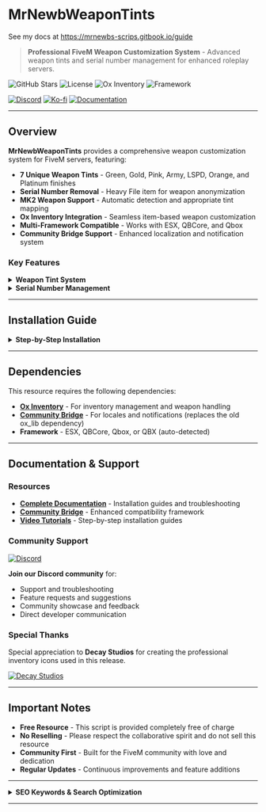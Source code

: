 # MrNewbWeaponTints
See my docs at https://mrnewbs-scrips.gitbook.io/guide

> **Professional FiveM Weapon Customization System** - Advanced weapon tints and serial number management for enhanced roleplay servers.

![GitHub Stars](https://img.shields.io/github/stars/MrNewb/MrNewbWeaponTints?style=for-the-badge&color=FFD700) ![License](https://img.shields.io/badge/License-FREE-brightgreen?style=for-the-badge) ![Ox Inventory](https://img.shields.io/badge/Ox_Inventory-Required-red?style=for-the-badge) ![Framework](https://img.shields.io/badge/Framework-ESX%20%7C%20QBCore%20%7C%20Qbox-blue?style=for-the-badge)

[![Discord](https://img.shields.io/discord/1204398264812830720?label=Discord&logo=discord&color=7289DA&style=for-the-badge)](https://discord.gg/mrnewbscripts) [![Ko-fi](https://img.shields.io/badge/Support-Ko--fi-FF5E5B?style=for-the-badge&logo=ko-fi)](https://ko-fi.com/R5R76BIM9) [![Documentation](https://img.shields.io/badge/Docs-GitBook-blue?style=for-the-badge&logo=gitbook)](https://mrnewbs-scrips.gitbook.io/guide)

---

## Overview

**MrNewbWeaponTints** provides a comprehensive weapon customization system for FiveM servers, featuring:

- **7 Unique Weapon Tints** - Green, Gold, Pink, Army, LSPD, Orange, and Platinum finishes
- **Serial Number Removal** - Heavy File item for weapon anonymization
- **MK2 Weapon Support** - Automatic detection and appropriate tint mapping
- **Ox Inventory Integration** - Seamless item-based weapon customization
- **Multi-Framework Compatible** - Works with ESX, QBCore, and Qbox
- **Community Bridge Support** - Enhanced localization and notification system

### Key Features

<details>
<summary><strong>Weapon Tint System</strong></summary>

- **7 Professional Tint Options** with unique visual styles
- **Automatic MK2 Detection** for proper tint application
- **Item-Based Application** through Ox Inventory integration
- **Server Monetization Ready** - Enhance gameplay while generating revenue
- **Visual Enhancement** for improved weapon aesthetics

</details>

<details>
<summary><strong>Serial Number Management</strong></summary>

- **Heavy File Item** for removing weapon serial numbers
- **Enhanced Roleplay** opportunities for criminal activities
- **Ox Inventory Integration** with proper item consumption

</details>

---

## Installation Guide

<details>
<summary><strong>Step-by-Step Installation</strong></summary>

### 1. Add Items to Ox Inventory

Add the following items to your `ox_inventory/data/items.lua` file:

```lua
['newbserialfile'] = { 
	label = 'Heavy File',
	stack = false,
	close = true,
	allowArmed = true,
	weight = 10,
	server = {
		export = 'MrNewbWeaponTints.newbserialfile'
	},
	consume = 0.50
},

['greentint'] = { 
	label = 'Green Weapon Tint',
	stack = false,
	close = true,
	allowArmed = true,
	weight = 10,
	server = {
		export = 'MrNewbWeaponTints.setweapontint',
		tint = 1
	}
},

['goldtint'] = { 
	label = 'Gold Weapon Tint',
	stack = false,
	close = true,
	allowArmed = true,
	weight = 10,
	server = {
		export = 'MrNewbWeaponTints.setweapontint',
		tint = 2
	}
},

['pinktint'] = { 
	label = 'Pink Weapon Tint',
	stack = false,
	close = true,
	allowArmed = true,
	weight = 10,
	server = {
		export = 'MrNewbWeaponTints.setweapontint',
		tint = 3
	}
},

['armytint'] = { 
	label = 'Army Weapon Tint',
	stack = false,
	close = true,
	allowArmed = true,
	weight = 10,
	server = {
		export = 'MrNewbWeaponTints.setweapontint',
		tint = 4
	}
},

['lspdtint'] = { 
	label = 'LSPD Weapon Tint',
	stack = false,
	close = true,
	allowArmed = true,
	weight = 10,
	server = {
		export = 'MrNewbWeaponTints.setweapontint',
		tint = 5
	}
},

['orangetint'] = { 
	label = 'Orange Weapon Tint',
	stack = false,
	close = true,
	allowArmed = true,
	weight = 10,
	server = {
		export = 'MrNewbWeaponTints.setweapontint',
		tint = 6
	}
},

['platinumtint'] = { 
	label = 'Platinum Weapon Tint',
	stack = false,
	close = true,
	allowArmed = true,
	weight = 10,
	server = {
		export = 'MrNewbWeaponTints.setweapontint',
		tint = 7
	}
},
```

### 2. Resource Installation
1. Download and extract the resource to your `resources` folder
2. Add `ensure MrNewbWeaponTints` to your `server.cfg`
3. Restart your server

### 3. Configuration
- Edit `config.lua` to customize settings
- Configure Community Bridge integration
- Set up localization preferences

</details>

---

## Dependencies

This resource requires the following dependencies:

- **[Ox Inventory](https://github.com/overextended/ox_inventory)** - For inventory management and weapon handling
- **[Community Bridge](https://github.com/TheOrderFivem/community_bridge/tree/main)** - For locales and notifications (replaces the old ox_lib dependency)
- **Framework** - ESX, QBCore, Qbox, or QBX (auto-detected)

---

## Documentation & Support

### Resources
- **[Complete Documentation](https://mrnewbs-scrips.gitbook.io/guide)** - Installation guides and troubleshooting
- **[Community Bridge](https://github.com/The-Order-Of-The-Sacred-Framework/community_bridge)** - Enhanced compatibility framework
- **[Video Tutorials](https://www.youtube.com/@mrnewb2819)** - Step-by-step installation guides

### Community Support
[![Discord](https://discordapp.com/api/guilds/1204398264812830720/widget.png?style=banner2)](https://discord.gg/mrnewbscripts)

**Join our Discord community** for:
- Support and troubleshooting
- Feature requests and suggestions  
- Community showcase and feedback
- Direct developer communication

### Special Thanks
Special appreciation to **Decay Studios** for creating the professional inventory icons used in this release.

[![Decay Studios](https://i.imgur.com/a6n1J4u.png)](https://discord.gg/yDXZwZPjdN)

---

## Important Notes

- **Free Resource** - This script is provided completely free of charge
- **No Reselling** - Please respect the collaborative spirit and do not sell this resource
- **Community First** - Built for the FiveM community with love and dedication
- **Regular Updates** - Continuous improvements and feature additions

---

<details>
<summary><strong>SEO Keywords & Search Optimization</strong></summary>

**FiveM Scripts:** FiveM scripts • FiveM resources • FiveM development • FiveM server scripts • Custom FiveM scripts • Professional FiveM scripts • FiveM script developer • FiveM lua scripts • Best FiveM scripts • Premium FiveM scripts • Free FiveM scripts • Quality FiveM scripts

**Weapon Customization:** FiveM weapon tints • Weapon customization FiveM • FiveM weapon skins • Weapon modification scripts • FiveM weapon colors • Custom weapon tints • Weapon visual enhancement • FiveM weapon system • Advanced weapon customization • Professional weapon tints

**Framework Compatibility:** ESX scripts • QBCore scripts • Qbox scripts • QBX scripts • QB-Core resources • Multi-framework scripts • ESX resources • QBCore resources • Framework compatibility • Universal FiveM scripts • Cross-framework development • ESX QBCore Qbox compatibility

**Inventory Systems:** ox_inventory scripts • Ox Inventory integration • qb-inventory compatibility • es_extended inventory • Item-based systems • FiveM inventory • Usable items FiveM • Custom items • Item management scripts • Inventory enhancement

**Free Resources:** Free FiveM scripts • Open source FiveM • Community FiveM scripts • No escrow FiveM • Unencrypted scripts • Community resources • Free roleplay scripts • Open source roleplay • Community driven development

**Serial Number System:** FiveM weapon serials • Serial number removal • Heavy file item • Weapon anonymization • Criminal roleplay tools • Weapon tracking system • Serial management FiveM

**Technical Keywords:** Lua programming • Lua scripting • JavaScript FiveM • FiveM NUI • Client-server optimization • Performance optimization • Database integration • Modern FiveM development • Community Bridge • Localization support

**Roleplay Enhancement:** GTA V roleplay • GTA RP scripts • Roleplay server scripts • RP server resources • Immersive roleplay • Professional roleplay scripts • Roleplay enhancement tools • Criminal roleplay • Police roleplay

**Search Tags:** `fivem-scripts` `weapon-tints` `weapon-customization` `ox-inventory` `esx-scripts` `qbcore-scripts` `qbox-scripts` `qbx-scripts` `free-fivem` `lua-programming` `gta5-roleplay` `roleplay-scripts` `community-bridge` `serial-removal` `weapon-enhancement` `fivem-resources` `open-source` `multi-framework` `professional-scripts` `quality-fivem` `free` `ox_inventory` `qbox` `qbx` `qb-core` `qbcore` `fivem` `script` `lua` `mrnewb` `community_bridge` `tints`

</details>

---
